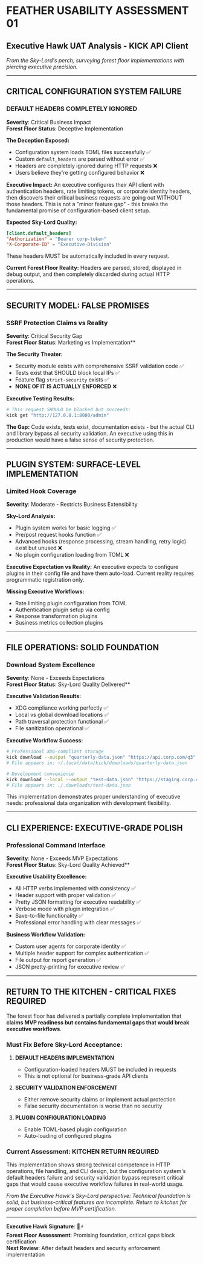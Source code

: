 # FEATHER USABILITY ASSESSMENT 01
## Executive Hawk UAT Analysis - KICK API Client

*From the Sky-Lord's perch, surveying forest floor implementations with piercing executive precision.*

---

## CRITICAL CONFIGURATION SYSTEM FAILURE

### **DEFAULT HEADERS COMPLETELY IGNORED**
**Severity**: Critical Business Impact  
**Forest Floor Status**: Deceptive Implementation

**The Deception Exposed:**
- Configuration system loads TOML files successfully ✅
- Custom `default_headers` are parsed without error ✅  
- Headers are completely ignored during HTTP requests ❌
- Users believe they're getting configured behavior ❌

**Executive Impact:**
An executive configures their API client with authentication headers, rate limiting tokens, or corporate identity headers, then discovers their critical business requests are going out WITHOUT those headers. This is not a "minor feature gap" - this breaks the fundamental promise of configuration-based client setup.

**Expected Sky-Lord Quality:**
```toml
[client.default_headers]
"Authorization" = "Bearer corp-token"
"X-Corporate-ID" = "Executive-Division"
```
These headers MUST be automatically included in every request.

**Current Forest Floor Reality:**
Headers are parsed, stored, displayed in debug output, and then completely discarded during actual HTTP operations.

---

## SECURITY MODEL: FALSE PROMISES

### **SSRF Protection Claims vs Reality**
**Severity**: Critical Security Gap  
**Forest Floor Status**: Marketing vs Implementation**

**The Security Theater:**
- Security module exists with comprehensive SSRF validation code ✅
- Tests exist that SHOULD block local IPs ✅
- Feature flag `strict-security` exists ✅
- **NONE OF IT IS ACTUALLY ENFORCED** ❌

**Executive Testing Results:**
```bash
# This request SHOULD be blocked but succeeds:
kick get "http://127.0.0.1:8080/admin"
```

**The Gap:**
Code exists, tests exist, documentation exists - but the actual CLI and library bypass all security validation. An executive using this in production would have a false sense of security protection.

---

## PLUGIN SYSTEM: SURFACE-LEVEL IMPLEMENTATION

### **Limited Hook Coverage**
**Severity**: Moderate - Restricts Business Extensibility

**Sky-Lord Analysis:**
- Plugin system works for basic logging ✅
- Pre/post request hooks function ✅
- Advanced hooks (response processing, stream handling, retry logic) exist but unused ❌
- No plugin configuration loading from TOML ❌

**Executive Expectation vs Reality:**
An executive expects to configure plugins in their config file and have them auto-load. Current reality requires programmatic registration only.

**Missing Executive Workflows:**
- Rate limiting plugin configuration from TOML
- Authentication plugin setup via config
- Response transformation plugins
- Business metrics collection plugins

---

## FILE OPERATIONS: SOLID FOUNDATION

### **Download System Excellence**
**Severity**: None - Exceeds Expectations  
**Forest Floor Status**: Sky-Lord Quality Delivered**

**Executive Validation Results:**
- XDG compliance working perfectly ✅
- Local vs global download locations ✅
- Path traversal protection functional ✅
- File sanitization operational ✅

**Executive Workflow Success:**
```bash
# Professional XDG-compliant storage
kick download --output "quarterly-data.json" "https://api.corp.com/q3"
# File appears in: ~/.local/data/kick/downloads/quarterly-data.json

# Development convenience  
kick download --local --output "test-data.json" "https://staging.corp.com/test"
# File appears in: ./.downloads/test-data.json
```

This implementation demonstrates proper understanding of executive needs: professional data organization with development flexibility.

---

## CLI EXPERIENCE: EXECUTIVE-GRADE POLISH

### **Professional Command Interface**
**Severity**: None - Exceeds MVP Expectations  
**Forest Floor Status**: Sky-Lord Quality Achieved**

**Executive Usability Excellence:**
- All HTTP verbs implemented with consistency ✅
- Header support with proper validation ✅
- Pretty JSON formatting for executive readability ✅
- Verbose mode with plugin integration ✅
- Save-to-file functionality ✅
- Professional error handling with clear messages ✅

**Business Workflow Validation:**
- Custom user agents for corporate identity ✅
- Multiple header support for complex authentication ✅
- File output for report generation ✅
- JSON pretty-printing for executive review ✅

---

## RETURN TO THE KITCHEN - CRITICAL FIXES REQUIRED

The forest floor has delivered a partially complete implementation that **claims MVP readiness but contains fundamental gaps that would break executive workflows**.

### **Must Fix Before Sky-Lord Acceptance:**

1. **DEFAULT HEADERS IMPLEMENTATION**
   - Configuration-loaded headers MUST be included in requests
   - This is not optional for business-grade API clients

2. **SECURITY VALIDATION ENFORCEMENT**  
   - Either remove security claims or implement actual protection
   - False security documentation is worse than no security

3. **PLUGIN CONFIGURATION LOADING**
   - Enable TOML-based plugin configuration
   - Auto-loading of configured plugins

### **Current Assessment: KITCHEN RETURN REQUIRED**

This implementation shows strong technical competence in HTTP operations, file handling, and CLI design, but the configuration system's default headers failure and security validation bypass represent critical gaps that would cause executive workflow failures in real-world usage.

*From the Executive Hawk's Sky-Lord perspective: Technical foundation is solid, but business-critical features are incomplete. Return to kitchen for proper completion before MVP certification.*

---

**Executive Hawk Signature**: 🦅⚡  
**Forest Floor Assessment**: Promising foundation, critical gaps block certification  
**Next Review**: After default headers and security enforcement implementation